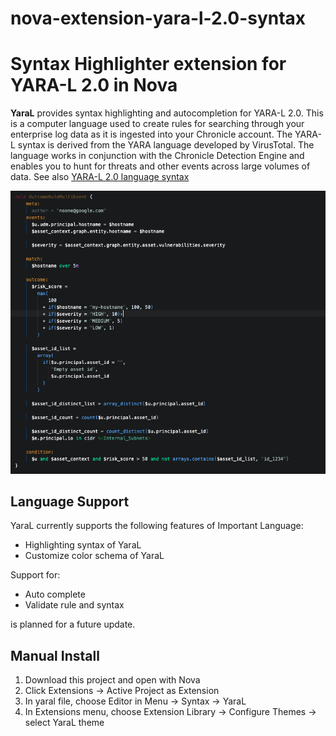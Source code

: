 # nova-extension-yara-l-2.0-syntax
Syntax Highlighter extension for YARA-L 2.0 in Nova
=======
<!--
👋 Hello! As Nova users browse the extensions library, a good README can help them understand what your extension does, how it works, and what setup or configuration it may require.

Not every extension will need every item described below. Use your best judgement when deciding which parts to keep to provide the best experience for your new users.

💡 Quick Tip! As you edit this README template, you can preview your changes by selecting **Extensions → Activate Project as Extension**, opening the Extension Library, and selecting "YaraL" in the sidebar.

Let's get started!
-->

<!--
🎈 Include a brief description of the features your syntax extension provides. For example:
-->

**YaraL** provides syntax highlighting and autocompletion for YARA-L 2.0. This is a computer language used to create rules for searching through your enterprise log data as it is ingested into your Chronicle account. The YARA-L syntax is derived from the YARA language developed by VirusTotal. The language works in conjunction with the Chronicle Detection Engine and enables you to hunt for threats and other events across large volumes of data. See also [YARA-L 2.0 language syntax](https://cloud.google.com/chronicle/docs/detection/yara-l-2-0-overview)

<!--
🎈 It can also be helpful to include a screenshot or GIF showing your extension in action:
-->

![](Images/extension/YaraL.png)

## Language Support

<!--
🎈 Whether your extension covers the entirety of a language's syntax or a subset, it can be helpful to describe that for users:
-->

YaraL currently supports the following features of Important Language:

- Highlighting syntax of YaraL
- Customize color schema of YaraL

Support for:
- Auto complete
- Validate rule and syntax

is planned for a future update.

<!--
👋 That's it! Happy developing!

P.S. If you'd like, you can remove these comments before submitting your extension 😉
-->

## Manual Install

1. Download this project and open with Nova
2. Click Extensions -> Active Project as Extension
3. In yaral file, choose Editor in Menu -> Syntax -> YaraL
4. In Extensions menu, choose Extension Library -> Configure Themes -> select YaraL theme